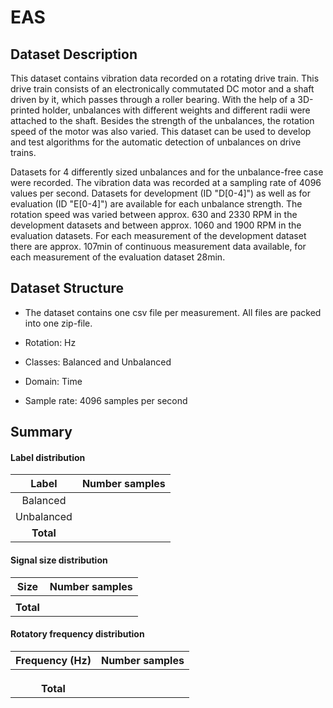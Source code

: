 # EAS

## Dataset Description
This dataset contains vibration data recorded on a rotating drive train. This drive train consists of an electronically commutated DC motor and a shaft driven by it, which passes through a roller bearing. With the help of a 3D-printed holder, unbalances with different weights and different radii were attached to the shaft. Besides the strength of the unbalances, the rotation speed of the motor was also varied. This dataset can be used to develop and test algorithms for the automatic detection of unbalances on drive trains.

Datasets for 4 differently sized unbalances and for the unbalance-free case were recorded. The vibration data was recorded at a sampling rate of 4096 values per second. Datasets for development (ID "D[0-4]") as well as for evaluation (ID "E[0-4]") are available for each unbalance strength. The rotation speed was varied between approx. 630 and 2330 RPM in the development datasets and between approx. 1060 and 1900 RPM in the evaluation datasets. For each measurement of the development dataset there are approx. 107min of continuous measurement data available, for each measurement of the evaluation dataset 28min.

## Dataset Structure

- The dataset contains one csv file per measurement. All files are packed into one zip-file.

- Rotation: Hz

- Classes: Balanced and Unbalanced

- Domain: Time

- Sample rate: 4096 samples per second

## Summary

#### Label distribution
|       Label          | Number samples |
|:--------------------:|:--------------:|
|      Balanced        |                |
|      Unbalanced      |                |
|      **Total**       |                |

<!-- ![image](../../images/EAS/label_dist.png) -->


#### Signal size distribution
|   Size    | Number samples |
|:---------:|:--------------:|
|           |                |
| **Total** |                |

<!-- ![image](../../images/EAS/signal_size_dist.png) -->


#### Rotatory frequency distribution
| Frequency (Hz) | Number samples |
|:--------------:|:--------------:|
|                |                |
|                |                |
|                |                |
|   **Total**    |                |

<!-- ![image](../../images/EAS/frequency_dist.png) -->
